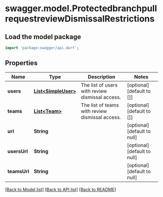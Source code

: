 # swagger.model.ProtectedbranchpullrequestreviewDismissalRestrictions

## Load the model package
```dart
import 'package:swagger/api.dart';
```

## Properties
Name | Type | Description | Notes
------------ | ------------- | ------------- | -------------
**users** | [**List&lt;SimpleUser&gt;**](SimpleUser.md) | The list of users with review dismissal access. | [optional] [default to []]
**teams** | [**List&lt;Team&gt;**](Team.md) | The list of teams with review dismissal access. | [optional] [default to []]
**url** | **String** |  | [optional] [default to null]
**usersUrl** | **String** |  | [optional] [default to null]
**teamsUrl** | **String** |  | [optional] [default to null]

[[Back to Model list]](../README.md#documentation-for-models) [[Back to API list]](../README.md#documentation-for-api-endpoints) [[Back to README]](../README.md)

